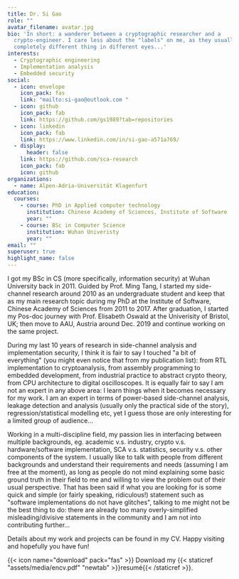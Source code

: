 ```yaml
---
title: Dr. Si Gao
role: ""
avatar_filename: avatar.jpg
bio: 'In short: a wanderer between a cryptographic researcher and a
  crypto-engineer. I care less about the "labels" on me, as they usually mean
  completely different thing in different eyes...'
interests:
  - Cryptographic engineering
  - Implementation analysis
  - Embedded security
social:
  - icon: envelope
    icon_pack: fas
    link: "mailto:si-gao@outlook.com "
  - icon: github
    icon_pack: fab
    link: https://github.com/gs1989?tab=repositories
  - icon: linkedin
    icon_pack: fab
    link: https://www.linkedin.com/in/si-gao-a571a769/
  - display:
      header: false
    link: https://github.com/sca-research
    icon_pack: fab
    icon: github
organizations:
  - name: Alpen-Adria-Universität Klagenfurt
education:
  courses:
    - course: PhD in Applied computer technology
      institution: Chinese Academy of Sciences, Institute of Software
      year: ""
    - course: BSc in Computer Science
      institution: Wuhan Univeristy
      year: ""
email: ""
superuser: true
highlight_name: false
---
```

I got my BSc in CS (more specifically, information security) at Wuhan University back in 2011. Guided by Prof. Ming Tang, I started my side-channel research around 2010 as an undergraduate student and keep that as my main research topic during my PhD at the Institute of Software, Chinese Academy of Sciences from 2011 to 2017. After graduation, I started my Pos-doc journey with Prof. Elisabeth Oswald at the Univerisity of Bristol, UK; then move to AAU, Austria around Dec. 2019 and continue working on the same project.

During my last 10 years of research in side-channel analysis and implementation security, I think it is fair to say I touched "a bit of everything" (you might even notice that from my publication list): from RTL implementation to cryptoanalysis, from assembly programming to embedded development, from industrial practice to abstract crypto theory, from CPU architecture to digital oscilloscopes. It is equally fair to say I am not an expert in any above area: I learn things when it becomes necessary for my work. I am an expert in terms of power-based side-channel analysis, leakage detection and analysis (usually only the practical side of the story), regression/statistical modelling etc, yet I guess those are only interesting for a limited group of audience...

Working in a multi-discipline field, my passion lies in interfacing between multiple backgrounds, eg.  academic v.s. industry, crypto v.s. hardware/software implementation, SCA v.s. statistics,  security v.s. other components of the system.  I usually like to talk with people from different backgrounds and understand their requirements and needs (assuming I am free at the moment), as long as people do not mind explaining some basic ground truth in their field to me and willing to view the problem out of their usual perspective. That has been said if what you are looking for is some quick and simple (or fairly speaking, ridiculous!) statement such as "software implementations do not have glitches", talking to me might not be the best thing to do: there are already too many overly-simplified misleading/divisive statements in the community and I am not into contributing further...

Details about my work and projects can be found in my CV. Happy visiting and hopefully you have fun!

{{< icon name="download" pack="fas" >}} Download my {{< staticref "assets/media/encv.pdf" "newtab" >}}resumé{{< /staticref >}}.